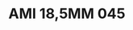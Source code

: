 ---
title: AMI 18,5MM 045
date: 
draft: false

# descripcion
description : Anillo de plata 925 y microcubics.

materials: Plata 925

color: 

dimensions: 18,5 mm diámetro

code: 05-28-1212

type: "Anillos"

categories: []

price: $5.120,00

price_eftvo: $4.350,00

# Images
# first image will be shown in the product page
images:
  # - image: "images/path_to_image"
  # La ubicacion de las imagenes es imagenes/Anillos/Anillos.Microcubic/05-28-1212-ami-18,5mm-045
  - image: "./images/anillos/microcubic/05-28-1212-ami-18,5mm-045.jpg"
---